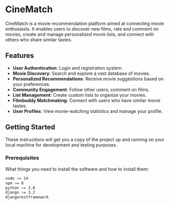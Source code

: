 # CineMatch

CineMatch is a movie recommendation platform aimed at connecting movie enthusiasts. It enables users to discover new films, rate and comment on movies, create and manage personalized movie lists, and connect with others who share similar tastes.

## Features

- **User Authentication**: Login and registration system.
- **Movie Discovery**: Search and explore a vast database of movies.
- **Personalized Recommendations**: Receive movie suggestions based on your preferences.
- **Community Engagement**: Follow other users, comment on films.
- **List Management**: Create custom lists to organize your movies.
- **Filmbuddy Matchmaking**: Connect with users who have similar movie tastes.
- **User Profiles**: View movie-watching statistics and manage your profile.

## Getting Started

These instructions will get you a copy of the project up and running on your local machine for development and testing purposes.

### Prerequisites

What things you need to install the software and how to install them:

```bash
node >= 14
npm >= 6
python >= 3.8
django >= 3.2
djangorestframework
